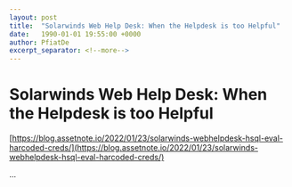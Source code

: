 ```yaml
---
layout: post
title:  "Solarwinds Web Help Desk: When the Helpdesk is too Helpful"
date:   1990-01-01 19:55:00 +0000
author: PfiatDe
excerpt_separator: <!--more-->
---
```


# Solarwinds Web Help Desk: When the Helpdesk is too Helpful

[https://blog.assetnote.io/2022/01/23/solarwinds-webhelpdesk-hsql-eval-harcoded-creds/](https://blog.assetnote.io/2022/01/23/solarwinds-webhelpdesk-hsql-eval-harcoded-creds/)

...
<!--more-->
